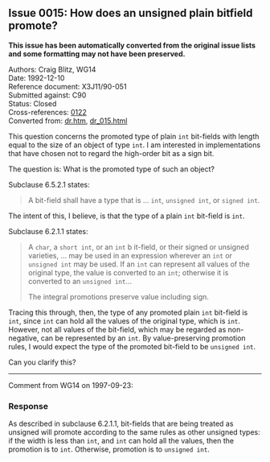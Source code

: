 ## Issue 0015: How does an unsigned plain bitfield promote?

**This issue has been automatically converted from the original issue lists and some formatting may not have been preserved.**

Authors: Craig Blitz, WG14  
Date: 1992-12-10  
Reference document: X3J11/90-051  
Submitted against: C90  
Status: Closed  
Cross-references: [0122](issue0122.md)  
Converted from: [dr.htm](https://www.open-std.org/jtc1/sc22/wg14/www/docs/dr.htm), [dr_015.html](https://www.open-std.org/jtc1/sc22/wg14/www/docs/dr_015.html)

This question concerns the promoted type of plain `int` bit-fields with length
equal to the size of an object of type `int`. I am interested in implementations
that have chosen not to regard the high-order bit as a sign bit.

The question is: What is the promoted type of such an object?

Subclause 6.5.2.1 states:

> A bit-field shall have a type that is ... `int`, `unsigned int`, or `signed
> int`.

The intent of this, I believe, is that the type of a plain `int` bit-field is
`int`.

Subclause 6.2.1.1 states:

> A `char`, a `short int`, or an `int` b it-field, or their signed or unsigned
> varieties, ... may be used in an expression wherever an `int` or `unsigned int`
> may be used. If an `int` can represent all values of the original type, the
> value is converted to an `int`; otherwise it is converted to an `unsigned
> int`...
>
> The integral promotions preserve value including sign.

Tracing this through, then, the type of any promoted plain `int` bit-field is
`int`, since `int` can hold all the values of the original type, which is `int`.
However, not all values of the bit-field, which may be regarded as non-negative,
can be represented by an `int`. By value-preserving promotion rules, I would
expect the type of the promoted bit-field to be `unsigned int`.

Can you clarify this?

---

Comment from WG14 on 1997-09-23:

### Response

As described in subclause 6.2.1.1, bit-fields that are being treated as unsigned
will promote according to the same rules as other unsigned types: if the width
is less than `int`, and `int` can hold all the values, then the promotion is to
`int`. Otherwise, promotion is to `unsigned int`.
